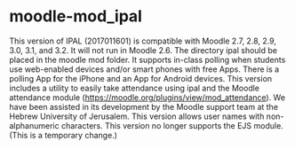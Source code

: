 moodle-mod_ipal
===============

This version of IPAL (2017011601) is compatible with Moodle 2.7, 2.8, 2.9, 3.0, 3.1, and 3.2. 
It will not run in Moodle 2.6.
The directory ipal should be placed in the moodle mod folder.
It supports in-class polling when students use web-enabled devices and/or smart phones with free Apps. 
There is a polling App for the iPhone and an App for Android devices. 
This version includes a utility to easily take attendance using ipal and the Moodle attendance module (https://moodle.org/plugins/view/mod_attendance). We have been assisted in its development by the Moodle support team at the Hebrew University of Jerusalem.
This version allows user names with non-alphanumeric characters.
This version no longer supports the EJS module. (This is a temporary change.)
